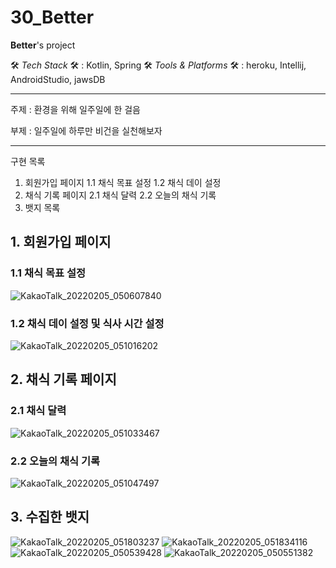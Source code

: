 
# 30_Better

**Better**'s project

  

 🛠  *Tech Stack*  🛠 : Kotlin, Spring
 🛠  *Tools & Platforms* 🛠 : heroku, Intellij, AndroidStudio, jawsDB

---

주제 : 환경을 위해 일주일에 한 걸음

부제 : 일주일에 하루만 비건을 실천해보자

  

---
구현 목록
1. 회원가입 페이지
1.1 채식 목표 설정
1.2 채식 데이 설정
2. 채식 기록 페이지
2.1 채식 달력
2.2 오늘의 채식 기록
3. 뱃지 목록


## 1. 회원가입 페이지

### 1.1 채식 목표 설정
![KakaoTalk_20220205_050607840](https://user-images.githubusercontent.com/51512016/152599733-5758d465-ed25-4ae8-a47e-a1d92ed08263.png)

### 1.2 채식 데이 설정 및 식사 시간 설정
![KakaoTalk_20220205_051016202](https://user-images.githubusercontent.com/51512016/152599738-16670a6d-75cd-4f5e-97d5-31cb8e11eb33.png)

## 2. 채식 기록 페이지
### 2.1 채식 달력
![KakaoTalk_20220205_051033467](https://user-images.githubusercontent.com/51512016/152599741-010befe3-05f4-4e49-84c6-efa3d2014742.png)

### 2.2 오늘의 채식 기록
![KakaoTalk_20220205_051047497](https://user-images.githubusercontent.com/51512016/152599742-678584c9-e5ee-49ac-a1a2-2ae24f557327.png)

## 3. 수집한 뱃지
![KakaoTalk_20220205_051803237](https://user-images.githubusercontent.com/51512016/152599747-85a49ba3-e3f2-47f1-bf58-f7bba7389586.png)
![KakaoTalk_20220205_051834116](https://user-images.githubusercontent.com/51512016/152599748-18a5cd93-2973-49df-96be-1bde798bcf70.png)
![KakaoTalk_20220205_050539428](https://user-images.githubusercontent.com/51512016/152599749-eed58cde-7b06-46ae-b380-3e1f9cb314d1.png)
![KakaoTalk_20220205_050551382](https://user-images.githubusercontent.com/51512016/152599752-77d11416-08a7-4096-a731-d46800ddd8e2.png)












